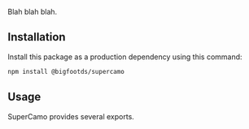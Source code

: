Blah blah blah.

## Installation

Install this package as a production dependency using this command:

```bash
npm install @bigfootds/supercamo
```

## Usage

SuperCamo provides several exports.